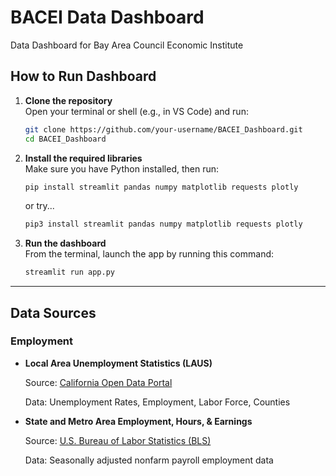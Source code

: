 # BACEI Data Dashboard
Data Dashboard for Bay Area Council Economic Institute


## How to Run Dashboard

1. **Clone the repository**  
   Open your terminal or shell (e.g., in VS Code) and run:

   ```bash
   git clone https://github.com/your-username/BACEI_Dashboard.git
   cd BACEI_Dashboard
   ```

2. **Install the required libraries**  
   Make sure you have Python installed, then run:
   ```bash
   pip install streamlit pandas numpy matplotlib requests plotly 
   ```
   or try...
   
   ```bash
   pip3 install streamlit pandas numpy matplotlib requests plotly
   ```

4. **Run the dashboard**  
   From the terminal, launch the app by running this command:

   ```bash
   streamlit run app.py
   ```

---

## Data Sources

### Employment

- **Local Area Unemployment Statistics (LAUS)**
  
  Source: [California Open Data Portal](https://data.ca.gov/dataset/local-area-unemployment-statistics-laus/resource/b4bc4656-7866-420f-8d87-4eda4c9996ed)
  
  Data: Unemployment Rates, Employment, Labor Force, Counties

- **State and Metro Area Employment, Hours, & Earnings**
  
  Source: [U.S. Bureau of Labor Statistics (BLS)](https://www.bls.gov/sae/)

  Data: Seasonally adjusted nonfarm payroll employment data
